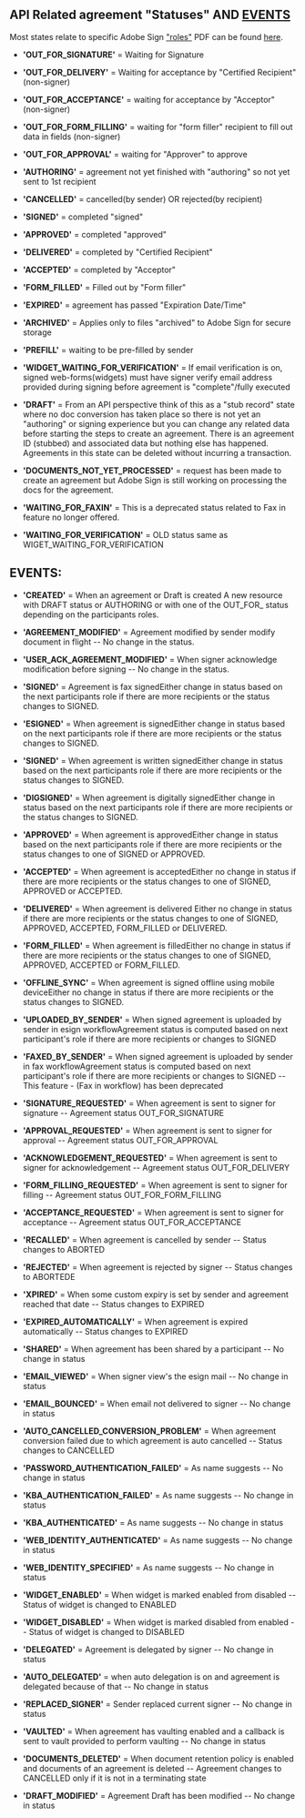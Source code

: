 ## API Related agreement "Statuses" AND [EVENTS](https://github.com/skaboy71/AdobeSign-resources/blob/master/more/API_AGREEMENT_STATUS.md#events)

Most states relate to specific Adobe Sign ["roles"](https://helpx.adobe.com/sign/using/set-up-signer-approver-roles.html)
PDF can be found [here](https://documentcloud.adobe.com/link/track?uri=urn%3Aaaid%3Ascds%3AUS%3A4eec32fd-527e-4133-9666-08fb35286d7e).

*  __'OUT_FOR_SIGNATURE'__ = Waiting for Signature
*  __'OUT_FOR_DELIVERY'__ = Waiting for acceptance by "Certified Recipient" (non-signer)
*  __'OUT_FOR_ACCEPTANCE'__ = waiting for acceptance by "Acceptor" (non-signer)
*  __'OUT_FOR_FORM_FILLING'__ = waiting for "form filler" recipient to fill out data in fields (non-signer)
*  __'OUT_FOR_APPROVAL'__ = waiting for "Approver" to approve
*  __'AUTHORING'__ = agreement not yet finished with "authoring" so not yet sent to 1st recipient
*  __'CANCELLED'__ = cancelled(by sender) OR rejected(by recipient) 
*  __'SIGNED'__ = completed "signed"
*  __'APPROVED'__ = completed "approved"
*  __'DELIVERED'__ = completed by "Certified Recipient"
*  __'ACCEPTED'__ = completed by "Acceptor"
*  __'FORM_FILLED'__ = Filled out by "Form filler"
*  __'EXPIRED'__ = agreement has passed "Expiration Date/Time"
*  __'ARCHIVED'__ = Applies only to files "archived" to Adobe Sign for secure storage
*  __'PREFILL'__ = waiting to be pre-filled by sender
*  __'WIDGET_WAITING_FOR_VERIFICATION'__ = If email verification is on, signed web-forms(widgets) must have signer verify email address provided during signing before agreement is "complete"/fully executed
*  __'DRAFT'__ = From an API perspective think of this as a "stub record" state where no doc conversion has taken place so there is not yet an "authoring" or signing experience but you can change any related data before starting the steps to create an agreement. There is an agreement ID (stubbed) and associated data but nothing else has happened.  Agreements in this state can be deleted without incurring a transaction.

*  __'DOCUMENTS_NOT_YET_PROCESSED'__ = request has been made to create an agreement but Adobe Sign is still working on processing the docs for the agreement.

*  __'WAITING_FOR_FAXIN'__ = This is a deprecated status related to Fax in feature no longer offered.

*  __'WAITING_FOR_VERIFICATION'__ = OLD status same as WIGET_WAITING_FOR_VERIFICATION


## EVENTS:

*  __'CREATED'__ = When an agreement or Draft is created A new resource with DRAFT status or AUTHORING or with one of the OUT_FOR_ status depending on the participants roles.

*  __'AGREEMENT_MODIFIED'__ = Agreement modified by sender modify document in flight -- No change in the status.

*  __'USER_ACK_AGREEMENT_MODIFIED'__ = When signer acknowledge modification before signing -- No change in the status.

*  __'SIGNED'__ = Agreement is fax signedEither change in status based on the next participants role if there are more recipients or the status changes to SIGNED.

*  __'ESIGNED'__ = When agreement is signedEither change in status based on the next participants role if there are more recipients or the status changes to SIGNED.

*  __'SIGNED'__ = When agreement is written signedEither change in status based on the next participants role if there are more recipients or the status changes to SIGNED.

*  __'DIGSIGNED'__ = When agreement is digitally signedEither change in status based on the next participants role if there are more recipients or the status changes to SIGNED.

*  __'APPROVED'__ = When agreement is approvedEither change in status based on the next participants role if there are more recipients or the status changes to one of SIGNED or APPROVED.

*  __'ACCEPTED'__ = When agreement is acceptedEither no change in status if there are more recipients or the status changes to one of SIGNED, APPROVED or ACCEPTED.

*  __'DELIVERED'__ = When agreement is delivered Either no change in status if there are more recipients or the status changes to one of SIGNED, APPROVED, ACCEPTED, FORM_FILLED or DELIVERED.

*  __'FORM_FILLED'__ = When agreement is filledEither no change in status if there are more recipients or the status changes to one of SIGNED, APPROVED, ACCEPTED or FORM_FILLED.

*  __'OFFLINE_SYNC'__ = When agreement is signed offline using mobile deviceEither no change in status if there are more recipients or the status changes to SIGNED.

*  __'UPLOADED_BY_SENDER'__ = When signed agreement is uploaded by sender in esign workflowAgreement status is computed based on next participant's role if there are more recipients or changes to SIGNED

*  __'FAXED_BY_SENDER'__ = When signed agreement is uploaded by sender in fax workflowAgreement status is computed based on next participant's role if there are more recipients or changes to SIGNED  -- This feature - (Fax in workflow) has been deprecated

*  __'SIGNATURE_REQUESTED'__ = When agreement is sent to signer for signature -- Agreement status OUT_FOR_SIGNATURE

*  __'APPROVAL_REQUESTED'__ = When agreement is sent to signer for approval -- Agreement status OUT_FOR_APPROVAL

*  __'ACKNOWLEDGEMENT_REQUESTED'__ = When agreement is sent to signer for acknowledgement -- Agreement status OUT_FOR_DELIVERY

*  __'FORM_FILLING_REQUESTED'__ = When agreement is sent to signer for filling -- Agreement status OUT_FOR_FORM_FILLING

*  __'ACCEPTANCE_REQUESTED'__ = When agreement is sent to signer for acceptance -- Agreement status OUT_FOR_ACCEPTANCE

*  __'RECALLED'__ = When agreement is cancelled by sender -- Status changes to ABORTED

*  __'REJECTED'__ = When agreement is rejected by signer -- Status changes to ABORTEDE

*  __'XPIRED'__ = When some custom expiry is set by sender and agreement reached that date -- Status changes to EXPIRED

*  __'EXPIRED_AUTOMATICALLY'__ = When agreement is expired automatically -- Status changes to EXPIRED

*  __'SHARED'__ = When agreement has been shared by a participant -- No change in status

*  __'EMAIL_VIEWED'__ = When signer view's the esign mail -- No change in status 

*  __'EMAIL_BOUNCED'__ = When email not delivered to signer -- No change in status

*  __'AUTO_CANCELLED_CONVERSION_PROBLEM'__ = When agreement conversion failed due to which agreement is auto cancelled -- Status changes to CANCELLED

*  __'PASSWORD_AUTHENTICATION_FAILED'__ = As name suggests -- No change in status

*  __'KBA_AUTHENTICATION_FAILED'__ = As name suggests -- No change in status

*  __'KBA_AUTHENTICATED'__ = As name suggests -- No change in status 

*  __'WEB_IDENTITY_AUTHENTICATED'__ = As name suggests -- No change in status

*  __'WEB_IDENTITY_SPECIFIED'__ = As name suggests -- No change in status

*  __'WIDGET_ENABLED'__ = When widget is marked enabled from disabled -- Status of widget is changed to ENABLED

*  __'WIDGET_DISABLED'__ = When widget is marked disabled from enabled -- Status of widget is changed to DISABLED

*  __'DELEGATED'__ = Agreement is delegated by signer -- No change in status

*  __'AUTO_DELEGATED'__ = when auto delegation is on and agreement is delegated because of that -- No change in status

*  __'REPLACED_SIGNER'__ = Sender replaced current signer -- No change in status

*  __'VAULTED'__ = When agreement has vaulting enabled and a callback is sent to vault provided to perform vaulting -- No change in status

*  __'DOCUMENTS_DELETED'__ = When document retention policy is enabled and documents of an agreement is deleted -- Agreement changes to CANCELLED only if it is not in a terminating state

*  __'DRAFT_MODIFIED'__ = Agreement Draft has been modified -- No change in status 


